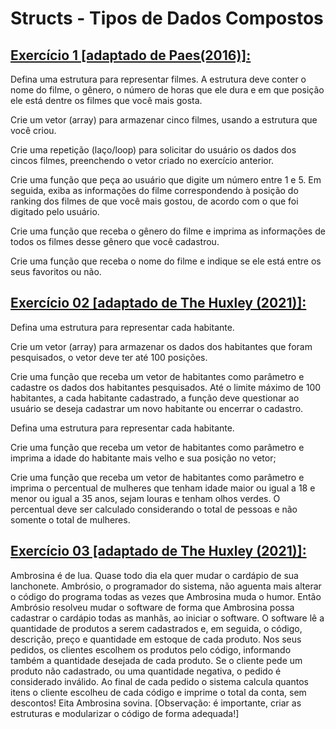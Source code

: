 <h1>Structs - Tipos de Dados Compostos</h1>
<h2><a href="#">Exercício 1 [adaptado de Paes(2016)]:</a></h2>
<p>Defina uma estrutura para representar filmes. A estrutura deve conter o nome do filme, o gênero, o número de horas que ele dura e em que posição ele está dentre os filmes que você mais gosta.</p>
<p>Crie um vetor (array) para armazenar cinco filmes, usando a estrutura que você criou.</p>
<p>Crie uma repetição (laço/loop) para solicitar do usuário os dados dos cincos filmes, preenchendo o vetor criado no exercício anterior.</p>
<p>Crie uma função que peça ao usuário que digite um número entre 1 e 5. Em seguida, exiba as informações do filme correspondendo à posição do ranking dos filmes de que você mais gostou, de acordo com o que foi digitado pelo usuário.</p>
<p>Crie uma função que receba o gênero do filme e imprima as informações de todos os filmes desse gênero que você cadastrou.</p>
<p>Crie uma função que receba o nome do filme e indique se ele está entre os seus favoritos ou não.</p>
<h2><a href="#">Exercício 02 [adaptado de The Huxley (2021)]:</a></h2> 
<p>Defina uma estrutura para representar cada habitante.</p>
<p>Crie um vetor (array) para armazenar os dados dos habitantes que foram pesquisados, o vetor deve ter até 100 posições.</p>
<p>Crie uma função que receba um vetor de habitantes como parâmetro e cadastre os dados dos habitantes pesquisados. Até o limite máximo de 100 habitantes, a cada habitante cadastrado, a função deve questionar ao usuário se deseja cadastrar um novo habitante ou encerrar o cadastro.</p>
<p>Defina uma estrutura para representar cada habitante.</p>
<p>Crie uma função que receba um vetor de habitantes como parâmetro e imprima a idade do habitante mais velho e sua posição no vetor;</p>
<p>Crie uma função que receba um vetor de habitantes como parâmetro e imprima o percentual de mulheres que tenham idade maior ou igual a 18 e menor ou igual a 35 anos, sejam louras e tenham olhos verdes. O percentual deve ser calculado considerando o total de pessoas e não somente o total de mulheres.</p>
<h2><a href="#">Exercício 03 [adaptado de The Huxley (2021)]:</a></h2> 
<p>Ambrosina é de lua. Quase todo dia ela quer mudar o cardápio de sua lanchonete. Ambrósio, o programador do sistema, não aguenta mais alterar o código do programa todas as vezes que Ambrosina muda o humor. Então Ambrósio resolveu mudar o software de forma que Ambrosina possa cadastrar o cardápio todas as manhãs, ao iniciar o software. O software lê a quantidade de produtos a serem cadastrados e, em seguida, o código, descrição, preço e quantidade em estoque de cada produto. Nos seus pedidos, os clientes escolhem os produtos pelo código, informando também a quantidade desejada de cada produto. Se o cliente pede um produto não cadastrado, ou uma quantidade negativa, o pedido é considerado inválido. Ao final de cada pedido o sistema calcula quantos itens o cliente escolheu de cada código e imprime o total da conta, sem descontos! Eita Ambrosina sovina. [Observação: é importante, criar as estruturas e modularizar o código de forma adequada!]</p>